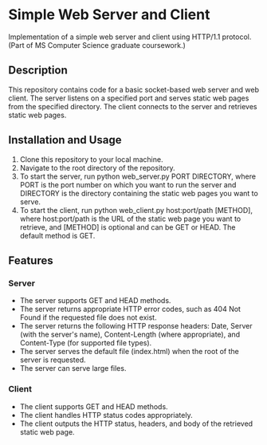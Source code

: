 # Simple Web Server and Client
Implementation of a simple web server and client using HTTP/1.1 protocol. </br>
(Part of MS Computer Science graduate coursework.) </br>

## Description ## 

This repository contains code for a basic socket-based web server and web client. The server listens on a specified port and serves static web pages from the specified directory. The client connects to the server and retrieves static web pages.

## Installation and Usage ## 

1. Clone this repository to your local machine. </br>
2. Navigate to the root directory of the repository. </br>
3. To start the server, run python web_server.py PORT DIRECTORY, where PORT is the port number on which you want to run the server and DIRECTORY is the directory containing the static web pages you want to serve. </br>
4. To start the client, run python web_client.py host:port/path [METHOD], where host:port/path is the URL of the static web page you want to retrieve, and [METHOD] is optional and can be GET or HEAD. The default method is GET. </br>

## Features ## 

### Server ###
*  The server supports GET and HEAD methods.
*  The server returns appropriate HTTP error codes, such as 404 Not Found if the requested file does not exist.
*  The server returns the following HTTP response headers: Date, Server (with the server's name), Content-Length (where appropriate), and Content-Type (for supported file types).
*  The server serves the default file (index.html) when the root of the server is requested.
*  The server can serve large files.

### Client ###

*  The client supports GET and HEAD methods.
*  The client handles HTTP status codes appropriately.
*  The client outputs the HTTP status, headers, and body of the retrieved static web page.
